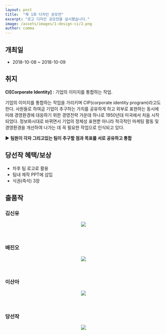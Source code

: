 ```yaml
---
layout: post
title:  "제 1회 디자인 공모전"
excerpt: "로고 디자인 공모전을 실시했습니다."
image: /assets/images/1-design-ci/2.png
author: comma
---
```

## 개최일

- 2018-10-08 ~ 2018-10-09

## 취지

**CI[Corporate Identity]** : 기업의 이미지를 통합하는 작업.

기업의 이미지를 통합하는 작업을 가리키며 CIP(corporate identity program)라고도 한다. 사원들로 하여금 기업이 추구하는 가치를 공유하게 하고 외부로 표현하는 동시에 미래 경영환경에 대응하기 위한 경영전략 가운데 하나로 1950년대 미국에서 처음 시작되었다. 정보화시대로 바뀌면서 기업의 정체성 표현뿐 아니라 적극적인 마케팅 활동 및 경영환경을 개선하여 나가는 데 꼭 필요한 작업으로 인식되고 있다.

**▶ 팀원이 각자 그리고있는 팀이 추구할 점과 목표를 서로 공유하고 통합**

## 당선작 혜택/보상

- 차후 팀 로고로 활용
- 팀내 제작 PPT에 삽입
- 식권(즉석) 3장

## 출품작

### 김신유

<p style="text-align: center;"><img src="{{site.url}}/assets/images/1-design-ci/1.png"></p>

<br/>

### 배진오

<p style="text-align: center;"><img src="{{site.url}}/assets/images/1-design-ci/2.png"></p>

<br/>

### 이산아

<p style="text-align: center;"><img src="{{site.url}}/assets/images/1-design-ci/3.png"></p>

<br/>

### 당선작

<p style="text-align: center;"><img src="{{site.url}}/assets/images/1-design-ci/4.jpg"></p>